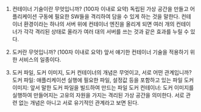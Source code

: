 1. 컨테이너 기술이란 무엇입니까? (100자 이내로 요약)
  독립된 가상 공간을 만들고 어플리케이션 구동에 필요한 SW들을 격리하여 담을 수 있게 하는 것을 말한다. 컨테이너 환경이라는 하나의 서버 위에 컨테이너 엔진을 올리게 되면 여러 개의 컨테이너가 각각 격리된 상태로 올라가 여러 대의 서버를 쓰는 것과 같은 효과를 누릴 수 있다.
 
2. 도커란 무엇입니까? (100자 이내로 요약)
  앞서 얘기한 컨테이너 기술을 적용하기 위한 서비스의 일종이다.

3. 도커 파일, 도커 이미지, 도커 컨테이너의 개념은 무엇이고, 서로 어떤 관계입니까?
   도커 파일: 애플리케이션 실행에 필요한 파일, 설정값 등을 포함하고 있는 파일
   도커 이미지: 앞서 말한 도커 파일을 빌드하여 만드는 파일
   도커 컨테이너: 도커 이미지를 실행하여 만들어지는 고유의 자원을 가지는 격리된 가상 공간을 의미한다.
   서로 관련 없는 개념은 아니고 서로 유기적인 관계라고 보면 된다.
